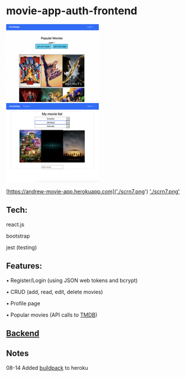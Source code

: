 # movie-app-auth-frontend
<a href='https://andrew-movie-app.herokuapp.com'>
<img src='./scrn7.png' width='250'><br>
<img src='./scrn8.png' width='250'>
</a>

[https://andrew-movie-app.herokuapp.com]('./scrn7.png')
['./scrn7.png'](google.com)

## Tech: 

react.js

bootstrap

jest (testing)

## Features:

• Register/Login (using JSON web tokens and bcrypt)

• CRUD (add, read, edit, delete movies)

• Profile page

• Popular movies (API calls to [TMDB](https://developers.themoviedb.org/3))

## [Backend](https://github.com/adnjoo/movie-app-auth-backend)

## Notes

08-14 Added [buildpack](https://github.com/mars/create-react-app-buildpack) to heroku
